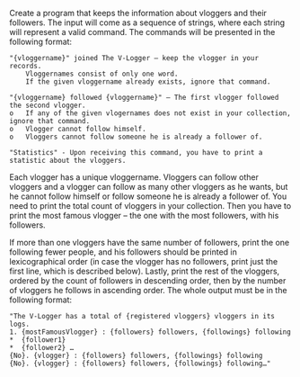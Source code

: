 Create a program that keeps the information about vloggers and their followers. The input will come as a sequence of strings, where each string will represent a valid command. The commands will be presented in the following format:

	"{vloggername}" joined The V-Logger – keep the vlogger in your records.
    	Vloggernames consist of only one word.
    	If the given vloggername already exists, ignore that command.

	"{vloggername} followed {vloggername}" – The first vlogger followed the second vlogger.
    o	If any of the given vlogernames does not exist in your collection, ignore that command.
    o	Vlogger cannot follow himself.
    o	Vloggers cannot follow someone he is already a follower of.
    
	"Statistics" - Upon receiving this command, you have to print a statistic about the vloggers.

Each vlogger has a unique vloggername. Vloggers can follow other vloggers and a vlogger can follow as many other vloggers as he wants, but he cannot follow himself or follow someone he is already a follower of. You need to print the total count of vloggers in your collection. Then you have to print the most famous vlogger – the one with the most followers, with his followers.

If more than one vloggers have the same number of followers, print the one following fewer people, and his followers should be printed in lexicographical order (in case the vlogger has no followers, print just the first line, which is described below). Lastly, print the rest of the vloggers, ordered by the count of followers in descending order, then by the number of vloggers he follows in ascending order. The whole output must be in the following format:

	"The V-Logger has a total of {registered vloggers} vloggers in its logs.
	1. {mostFamousVlogger} : {followers} followers, {followings} following
	*  {follower1}
	*  {follower2} … 
	{No}. {vlogger} : {followers} followers, {followings} following
	{No}. {vlogger} : {followers} followers, {followings} following…"
